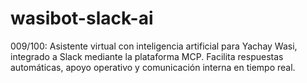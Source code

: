 # wasibot-slack-ai
009/100: Asistente virtual con inteligencia artificial para Yachay Wasi, integrado a Slack mediante la plataforma MCP. Facilita respuestas automáticas, apoyo operativo y comunicación interna en tiempo real.
